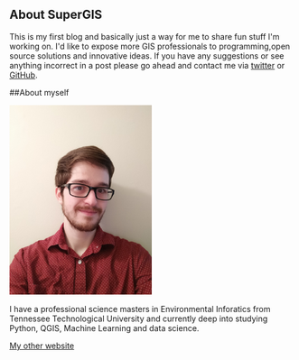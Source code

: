 <!--
.. title: About
.. slug: about
.. date: 2017-12-11 21:45:27 UTC
.. tags: 
.. category: 
.. link: 
.. description: 
.. type: text
-->

## About SuperGIS 
This is my first blog and basically just a way for me to share fun stuff I'm working on. I'd like to expose more GIS professionals to programming,open source solutions and innovative ideas. If you have any suggestions or see anything incorrect in a post please go ahead and contact me via [twitter](https://twitter.com/nostodmas) or [GitHub](https://github.com/samdotson1992). 

##About myself

<img src="/assets/images/selfie.jpg" width="50%">

I have a professional science masters in Environmental Inforatics from Tennessee Technological University and currently deep into studying Python, QGIS, Machine Learning and data science. 

[My other website](https://samdotson1992.github.io)




